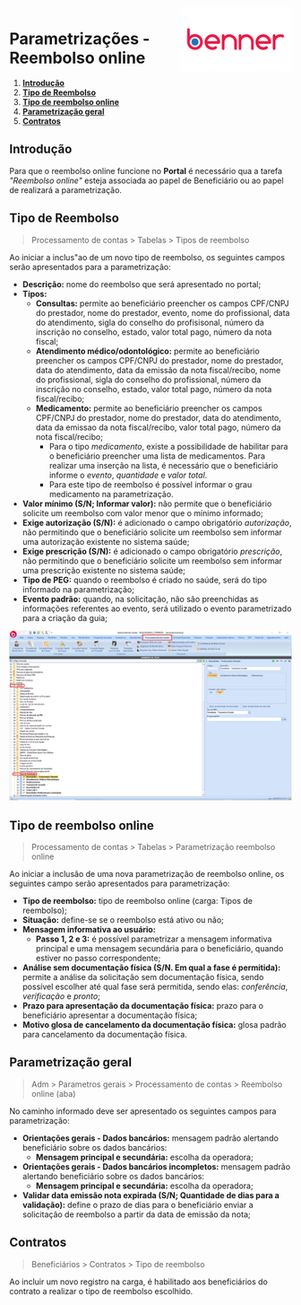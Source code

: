 <img src="../../src/images/benner_rgb.png" align="right"/>

# Parametrizações - Reembolso online

1.  **[Introdução](#introdução)**
2.  **[Tipo de Reembolso](#tipo-de-reembolso)**
3.  **[Tipo de reembolso online](#tipo-de-reembolso-online)**
4.  **[Parametrização geral](#parametrização-geral)**
5.  **[Contratos](#contratos)**

## Introdução

Para que o reembolso online funcione no **Portal** é necessário qua a tarefa *"Reembolso online"* esteja associada ao papel de Beneficiário ou ao papel de realizará a parametrização.

## Tipo de Reembolso

> Processamento de contas > Tabelas > Tipos de reembolso

Ao iniciar a inclus"ao de um novo tipo de reembolso, os seguintes campos serão apresentados para a parametrização:

* **Descrição:** nome do reembolso que será apresentado no portal;
* **Tipos:**
  * **Consultas:** permite ao beneficiário preencher os campos CPF/CNPJ do prestador, nome do prestador, evento, nome do profissional, data do atendimento, sigla do conselho do profisisonal, número da inscrição no conselho, estado, valor total pago, número da nota fiscal;
  * **Atendimento médico/odontológico:** permite ao beneficiário preencher os campos CPF/CNPJ do prestador, nome do prestador, data do atendimento, data da emissão da nota fiscal/recibo, nome do profissional, sigla do conselho do profissional, número da inscrição no conselho, estado, valor total pago, número da nota fiscal/recibo;
  * **Medicamento:** permite ao beneficiário preencher os campos CPF/CNPJ do prestador, nome do prestador, data do atendimento, data da emissao da nota fiscal/recibo, valor total pago, número da nota fiscal/recibo;
    * Para o tipo *medicamento*, existe a possibilidade de habilitar para o beneficiário preencher uma lista de medicamentos. Para realizar uma inserção na lista, é necessário que o beneficiário informe o *evento*, *quantidade* e *valor total*.
    * Para este tipo de reembolso é possível informar o grau medicamento na parametrização.
* **Valor mínimo (S/N; Informar valor):** não permite que o beneficiário solicite um reembolso com valor menor que o mínimo informado;
* **Exige autorização (S/N):** é adicionado o campo obrigatório *autorização*, não permitindo que o beneficiário solicite um reembolso sem informar uma autorização existente no sistema saúde;
* **Exige prescrição (S/N):** é adicionado o campo obrigatório *prescrição*, não permitindo que o beneficiário solicite  um reembolso sem informar uma prescrição existente no sistema saúde;
* **Tipo de PEG:** quando o reembolso é criado no saúde, será do tipo informado na parametrização;
* **Evento padrão:** quando, na solicitação, não são preenchidas as informações referentes ao evento, será utilizado o evento parametrizado para a criação da guia;

![001](src/images/001.png)

## Tipo de reembolso online 

> Processamento de contas > Tabelas > Parametrização reembolso online

Ao iniciar a inclusão de uma nova parametrização de reembolso online, os seguintes campo serão apresentados para parametrização:

* **Tipo de reembolso:** tipo de reembolso online (carga: Tipos de reembolso);
* **Situação:** define-se se o reembolso está ativo ou não;
* **Mensagem informativa ao usuário:**
  * **Passo 1, 2 e 3:** é possível parametrizar a mensagem informativa principal e uma mensagem secundária para o beneficiário, quando estiver no passo correspondente;
* **Análise sem documentação física (S/N. Em qual a fase é permitida):** permite a análise da solicitação sem documentação física, sendo possível escolher até qual fase será permitida, sendo elas: *conferência*, *verificação* e *pronto*;
* **Prazo para apresentação da documentação física:** prazo para o beneficiário apresentar a documentação física;
* **Motivo glosa de cancelamento da documentação física:** glosa padrão para cancelamento da documentação física.

## Parametrização geral

> Adm > Parametros gerais > Processamento de contas > Reembolso online (aba)

No caminho informado deve ser apresentado os seguintes campos para parametrização:

* **Orientações gerais - Dados bancários:** mensagem padrão alertando beneficiário sobre os dados bancários:
  * **Mensagem principal e secundária:** escolha da operadora;
* **Orientações gerais - Dados bancários incompletos:** mensagem padrão alertando beneficiário sobre os dados bancários:
  * **Mensagem principal e secundária:** escolha da operadora;
* **Validar data emissão nota expirada (S/N; Quantidade de dias para a validação):** define o prazo de dias para o beneficiário enviar a solicitação de reembolso a partir da data de emissão da nota;

## Contratos

> Beneficiários > Contratos > Tipo de reembolso

Ao incluir um novo registro na carga, é habilitado aos beneficiários do contrato a realizar o tipo de reembolso escolhido.